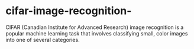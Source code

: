 # cifar-image-recognition-
CIFAR (Canadian Institute for Advanced Research) image recognition is a popular machine learning task that involves classifying small, color images into one of several categories.
